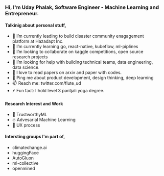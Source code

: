 ### Hi, I'm Uday Phalak, Software Engineer - Machine Learning and Entrepreneur.

#### Talkinig about personal stuff,
- 🏢 I’m currently leading to build disaster community enagagement platform at Hazadapt Inc.
- 🌱 I’m currently learning go, react-native, kubeflow, ml-piplines
- 👯 I’m looking to collaborate on kaggle competitions, open source research projects 
- 🤔 I’m looking for help with building technical teams, data engineering, data science.
- 📑 I love to read papers on arxiv and paper with codes.
- 💬 Ping me about product development, design thinking, deep learning
- 📫 Reach me: twitter.com/flute_ud
- ⚡ Fun fact: I hold level 3 pantjali yoga degree.

#### Research Interest and Work
- 🔏 TrustworthyML
- 🔥 Advesarial Machine Learning
- 👐 UX process

#### Intersting groups I'm part of,
- climatechange.ai
- huggingFace
- AutoGluon
- ml-collective
- openmined
